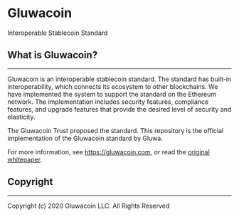 # Gluwacoin

Interoperable Stablecoin Standard

## What is Gluwacoin?
---------------------

Gluwacoin is an interoperable stablecoin standard. The standard has built-in interoperability, which connects its ecosystem to other blockchains. We have implemented the system to support the standard on the Ethereum network. The implementation includes security features, compliance features, and upgrade features that provide the desired level of security and elasticity.

The Gluwacoin Trust proposed the standard. This repository is the official implementation of the Gluwacoin standard by Gluwa.

For more information, see https://gluwacoin.com, or read the [original whitepaper](https://gluwacoin.com/white-paper).

## Copyright
------------

Copyright (c) 2020 Gluwacoin LLC. All Rights Reserved
